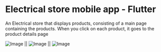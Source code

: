 # Electrical store mobile app - Flutter

An Electrical store that displays products, consisting of a main page containing the products. When you click on each product, it goes to the product details page 

![Image](https://github.com/user-attachments/assets/d250f29c-9337-489a-a38d-979c0e16e326) || ![Image](https://github.com/user-attachments/assets/cd4e9854-f493-41a5-9c5f-673ced5643b9) || ![Image](https://github.com/user-attachments/assets/c32270bd-005f-4bbc-b3d9-bbbee9c369d9)





